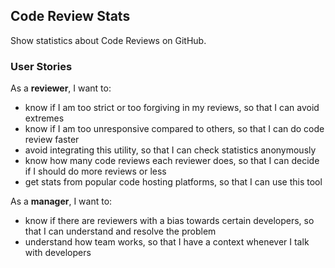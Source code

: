 ## Code Review Stats

Show statistics about Code Reviews on GitHub.

### User Stories
As a **reviewer**, I want to:
- know if I am too strict or too forgiving in my reviews, so that I can avoid extremes
- know if I am too unresponsive compared to others, so that I can do code review faster
- avoid integrating this utility, so that I can check statistics anonymously
- know how many code reviews each reviewer does, so that I can decide if I should do more reviews or less
- get stats from popular code hosting platforms, so that I can use this tool

As a **manager**, I want to:
- know if there are reviewers with a bias towards certain developers, so that I can understand and resolve the problem
- understand how team works, so that I have a context whenever I talk with developers